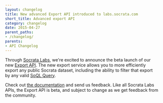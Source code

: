 ```yaml
---
layout: changelog
title: New advanced Export API introduced to labs.socrata.com
short_title: Advanced export API
category: changelog
date: 2015-04-27
parent_paths: 
- /changelog/
parents: 
- API Changelog
---
```


Through [Socrata Labs](http://labs.socrata.com), we're excited to announce the beta launch of our new [Export API](http://labs.socrata.com/docs/search.html). The new export service allows you to more efficiently export any public Socrata dataset, including the ability to filter that export by any valid [SoQL Query](/docs/queries/).

Check out [the documentation](http://labs.socrata.com/docs/export.html) and send us feedback. Like all Socrata Labs APIs, the Export API is beta, and subject to change as we get feedback from the community.
